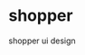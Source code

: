 # shopper
shopper ui design
<!DOCTYPE html>
<html>
    <head>
        <title>Shoperstop-online store</title>
        <link rel="stylesheet" href="../node_modules/bootstrap-icons/font/bootstrap-icons.css">
        <style>
            header {
                display: flex;
                justify-content: space-between;
                font-family: Arial;
                background-color:blue;
                color:white;
                padding: 20px;
            }
            header span {
          
                margin-right: 20px;
                font-size: 20px;
            }
            .brand {
                font-size: 24px;
                font-weight: bold;
            }
            section { 
                height: 800px;
                width: 50px;
            }
            footer {
                background-color:blue;
                color: white;
                height: 300px;
                padding: 20px;
                display: grid;
                grid-template-columns: 6fr 6fr;
                font-family: Arial;
            }
            .left-panel {
                display: grid;
                grid-template-columns:3fr 3fr 3fr 3fr;
            }
            .right-panel {
                display: flex;
                grid-template-columns: 6fr 6fr;
                border-left: 2px solid white;
                padding-left: 20px;
            }
            
            .footer-title {
                font-weight: bold;
                margin-bottom: 10px;
                color: rgb(128, 128, 128);
            }
            .footer-title~div {
                margin-bottom: 10px;
            }
            .back-to-top {
                background-color: slategrey;
                color:white;
                text-align: center;
                padding: 5px;
                font-size: 20px;
            }
        </style>
    </head>
    <body>
        <header>
            <div class="brand">
                Shoper.
            </div>
            <div>
              <nav>
                <span>Home</span>
                <span>Catalog</span>
                <span>Shop</span>
                <span>Page</span>
                <span>Blog</span>
                <span>Docs</span>
              </nav>
            </div>
            <div>
                <span class="bi bi-search"></span>
                <span class="bi bi-basket"></span>
                <span></span>
                <span class="bi bi-person"></span>
                <span class="bi bi-heart"></span>
                <span class="bi bi-cart"></span>
            </div>
        </header>
        <section class="50px">
          
            <div><img src="/Public/Images/Shoper.jpg.png" alt=""></div>

        </section>
        <div class="back-to-top">
            Back to top
        </div>
        <footer>
            <div class="left-panel">
                <div>
                    <div class="footer-title">ABOUT</div>
                    <div>Contact Us</div>
                    <div>About Us</div>
                    <div>Careers</div>
                    <div>Flipkart Stories</div>
                    <div>Press</div>
                    <div>Flipkart Wholesale</div>
                    <div>Corporate Information</div>
                </div>
                <div>
                   <div class="footer-title">HELP</div>
                    <div>Payments</div>
                    <div>Shipping</div>
                    <div>Cancellation & Returns</div>
                    <div>FAQ</div>
                    <div>Report Infringement</div>
                </div>
                <div>
                    <div class="footer-title">POLICY</div>
                    <div>Return Policy</div>
                    <div>Terms Of Use</div>
                    <div>Security</div>
                    <div>Privacy</div>
                </div>
                <div>
                    <div class="footer-title">SOCIAL</div>
                    <div> <span class="bi bi-facebook"></span> Facebook</div>
                    <div> <span class="bi bi-twitter"></span> Twitter</div>
                    <div> <span class="bi bi-youtube"></span> YouTube</div>
                </div>
            </div>
            <div class="right-panel">
                <div>
                    <div class="footer-title">Mail Us:</div>
                    Flipkart Internet Private Limited,

                    Buildings Alyssa, Begonia &

                    Clove Embassy Tech Village,

                    Outer Ring Road, Devarabeesanahalli Village,

                    Bengaluru, 560103,

                    Karnataka, India
                </div>
                <div>
                   <div class="footer-title"> Registered Office Address:</div>
                        Flipkart Internet Private Limited,

                        Buildings Alyssa, Begonia &

                        Clove Embassy Tech Village,

                        Outer Ring Road, Devarabeesanahalli Village,

                        Bengaluru, 560103,

                        Karnataka, India

                        CIN : U51109KA2012PTC066107

                        Telephone: 044-45614700
                </div>
            </div>
        </footer>
    </body>
</html>
